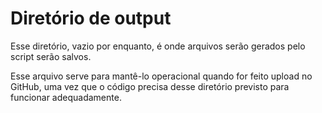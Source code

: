 # Diretório de output

Esse diretório, vazio por enquanto, é onde arquivos serão gerados pelo script serão salvos.

Esse arquivo serve para mantê-lo operacional quando for feito upload no GitHub, uma vez que o código precisa desse diretório previsto para funcionar adequadamente.